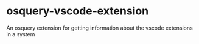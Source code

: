 # osquery-vscode-extension
An osquery extension for getting information about the vscode extensions in a system
